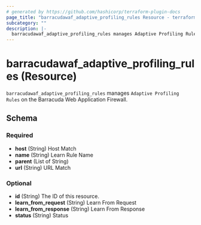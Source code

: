 ```yaml
---
# generated by https://github.com/hashicorp/terraform-plugin-docs
page_title: "barracudawaf_adaptive_profiling_rules Resource - terraform-provider-barracudawaf"
subcategory: ""
description: |-
  barracudawaf_adaptive_profiling_rules manages Adaptive Profiling Rules on the Barracuda Web Application Firewall.
---
```


# barracudawaf_adaptive_profiling_rules (Resource)

`barracudawaf_adaptive_profiling_rules` manages `Adaptive Profiling Rules` on the Barracuda Web Application Firewall.



<!-- schema generated by tfplugindocs -->
## Schema

### Required

- **host** (String) Host Match
- **name** (String) Learn Rule Name
- **parent** (List of String)
- **url** (String) URL Match

### Optional

- **id** (String) The ID of this resource.
- **learn_from_request** (String) Learn From Request
- **learn_from_response** (String) Learn From Response
- **status** (String) Status


